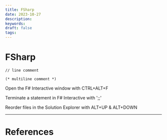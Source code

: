 ```yaml
---
title: FSharp
date: 2023-10-27
description: 
keywords: 
draft: false
tags:
---
```

# FSharp

`// line comment`

`(* multiline comment *)`

Open the F# Interactive window with CTRL+ALT+F

Terminate a statement in F# Interactive with ';;'

Reorder files in the Solution Explorer with ALT+UP &amp; ALT+DOWN


---
# References

